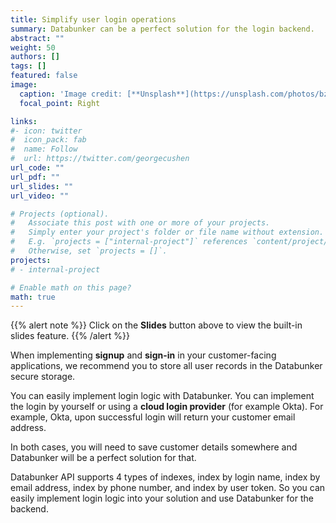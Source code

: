 ```yaml
---
title: Simplify user login operations
summary: Databunker can be a perfect solution for the login backend.
abstract: ""
weight: 50
authors: []
tags: []
featured: false
image:
  caption: 'Image credit: [**Unsplash**](https://unsplash.com/photos/bzdhc5b3Bxs)'
  focal_point: Right

links:
#- icon: twitter
#  icon_pack: fab
#  name: Follow
#  url: https://twitter.com/georgecushen
url_code: ""
url_pdf: ""
url_slides: ""
url_video: ""

# Projects (optional).
#   Associate this post with one or more of your projects.
#   Simply enter your project's folder or file name without extension.
#   E.g. `projects = ["internal-project"]` references `content/project/deep-learning/index.md`.
#   Otherwise, set `projects = []`.
projects:
# - internal-project

# Enable math on this page?
math: true
---
```


{{% alert note %}}
Click on the **Slides** button above to view the built-in slides feature.
{{% /alert %}}

When implementing **signup** and **sign-in** in your customer-facing applications, we recommend you to store all user records in the Databunker secure storage.

You can easily implement login logic with Databunker. You can implement the login by yourself or using a **cloud login provider** (for example Okta). For example, Okta, upon successful login will return your customer email address.

In both cases, you will need to save customer details somewhere and Databunker will be a perfect solution for that.

Databunker API supports 4 types of indexes, index by login name, index by email address, index by phone number, and index by user token. So you can easily implement login logic into your solution and use Databunker for the backend.
